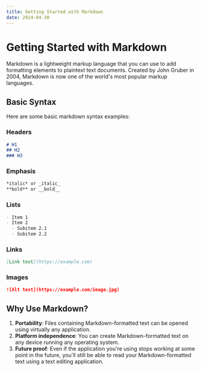```yaml
---
title: Getting Started with Markdown
date: 2024-04-30
---
```


# Getting Started with Markdown

Markdown is a lightweight markup language that you can use to add formatting elements to plaintext text documents. Created by John Gruber in 2004, Markdown is now one of the world's most popular markup languages.

## Basic Syntax

Here are some basic markdown syntax examples:

### Headers
```markdown
# H1
## H2
### H3
```

### Emphasis
```markdown
*italic* or _italic_
**bold** or __bold__
```

### Lists
```markdown
- Item 1
- Item 2
  - Subitem 2.1
  - Subitem 2.2
```

### Links
```markdown
[Link text](https://example.com)
```

### Images
```markdown
![Alt text](https://example.com/image.jpg)
```

## Why Use Markdown?

1. **Portability**: Files containing Markdown-formatted text can be opened using virtually any application.
2. **Platform independence**: You can create Markdown-formatted text on any device running any operating system.
3. **Future proof**: Even if the application you're using stops working at some point in the future, you'll still be able to read your Markdown-formatted text using a text editing application. 